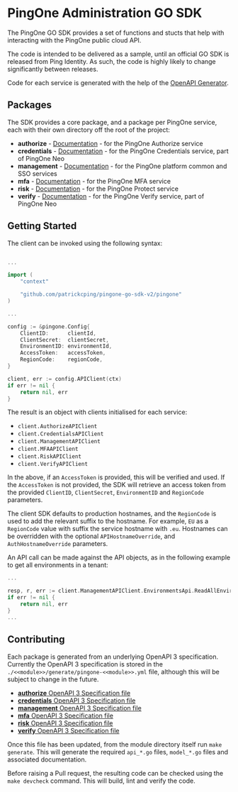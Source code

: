 # PingOne Administration GO SDK

The PingOne GO SDK provides a set of functions and stucts that help with interacting with the PingOne public cloud API.

The code is intended to be delivered as a sample, until an official GO SDK is released from Ping Identity.  As such, the code is highly likely to change significantly between releases. 

Code for each service is generated with the help of the [OpenAPI Generator](https://openapi-generator.tech/).

## Packages

The SDK provides a core package, and a package per PingOne service, each with their own directory off the root of the project:

* **authorize** - [Documentation](https://pkg.go.dev/github.com/patrickcping/pingone-go-sdk-v2/authorize) - for the PingOne Authorize service
* **credentials** - [Documentation](https://pkg.go.dev/github.com/patrickcping/pingone-go-sdk-v2/credentials) - for the PingOne Credentials service, part of PingOne Neo
* **management** - [Documentation](https://pkg.go.dev/github.com/patrickcping/pingone-go-sdk-v2/management) - for the PingOne platform common and SSO services
* **mfa** - [Documentation](https://pkg.go.dev/github.com/patrickcping/pingone-go-sdk-v2/mfa) - for the PingOne MFA service
* **risk** - [Documentation](https://pkg.go.dev/github.com/patrickcping/pingone-go-sdk-v2/risk) - for the PingOne Protect service
* **verify** - [Documentation](https://pkg.go.dev/github.com/patrickcping/pingone-go-sdk-v2/verify) - for the PingOne Verify service, part of PingOne Neo

## Getting Started

The client can be invoked using the following syntax:

```go

...

import (
	"context"

	"github.com/patrickcping/pingone-go-sdk-v2/pingone"
)

...

config := &pingone.Config{
	ClientID:      clientId,
	ClientSecret:  clientSecret,
	EnvironmentID: environmentId,
	AccessToken:   accessToken,
	RegionCode:    regionCode,
}

client, err := config.APIClient(ctx)
if err != nil {
	return nil, err
}
```

The result is an object with clients initialised for each service:
* `client.AuthorizeAPIClient`
* `client.CredentialsAPIClient`
* `client.ManagementAPIClient`
* `client.MFAAPIClient`
* `client.RiskAPIClient`
* `client.VerifyAPIClient`

In the above, if an `AccessToken` is provided, this will be verified and used.  If the `AccessToken` is not provided, the SDK will retrieve an access token from the provided `ClientID`, `ClientSecret`, `EnvironmentID` and `RegionCode` parameters.

The client SDK defaults to production hostnames, and the `RegionCode` is used to add the relevant suffix to the hostname.  For example, `EU` as a `RegionCode` value with suffix the service hostname with `.eu`.  Hostnames can be overridden with the optional `APIHostnameOverride`, and `AuthHostnameOverride` parameters.

An API call can be made against the API objects, as in the following example to get all environments in a tenant:

```go
...

resp, r, err := client.ManagementAPIClient.EnvironmentsApi.ReadAllEnvironments(ctx).Execute()
if err != nil {
	return nil, err
}
...
```

## Contributing

Each package is generated from an underlying OpenAPI 3 specification.  Currently the OpenAPI 3 specification is stored in the `./<<module>>/generate/pingone-<<module>>.yml` file, although this will be subject to change in the future.

* [**authorize** OpenAPI 3 Specification file](./authorize/generate/pingone-authorize.yml)
* [**credentials** OpenAPI 3 Specification file](./credentials/generate/pingone-credentials.yml)
* [**management** OpenAPI 3 Specification file](./management/generate/pingone-management.yml)
* [**mfa** OpenAPI 3 Specification file](./mfa/generate/pingone-mfa.yml)
* [**risk** OpenAPI 3 Specification file](./risk/generate/pingone-risk.yml)
* [**verify** OpenAPI 3 Specification file](./verify/generate/pingone-verify.yml)

Once this file has been updated, from the module directory itself run `make generate`.  This will generate the required `api_*.go` files, `model_*.go` files and associated documentation.

Before raising a Pull request, the resulting code can be checked using the `make devcheck` command.  This will build, lint and verify the code.